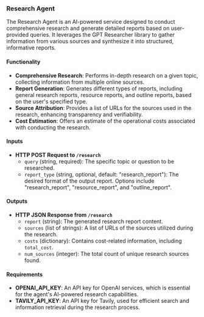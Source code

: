 ### Research Agent

The Research Agent is an AI-powered service designed to conduct comprehensive research and generate detailed reports based on user-provided queries. It leverages the GPT Researcher library to gather information from various sources and synthesize it into structured, informative reports.

#### Functionality

*   **Comprehensive Research**: Performs in-depth research on a given topic, collecting information from multiple online sources.
*   **Report Generation**: Generates different types of reports, including general research reports, resource reports, and outline reports, based on the user's specified type.
*   **Source Attribution**: Provides a list of URLs for the sources used in the research, enhancing transparency and verifiability.
*   **Cost Estimation**: Offers an estimate of the operational costs associated with conducting the research.

#### Inputs

*   **HTTP POST Request to `/research`**
    *   `query` (string, required): The specific topic or question to be researched.
    *   `report_type` (string, optional, default: "research_report"): The desired format of the output report. Options include "research_report", "resource_report", and "outline_report".

#### Outputs

*   **HTTP JSON Response from `/research`**
    *   `report` (string): The generated research report content.
    *   `sources` (list of strings): A list of URLs of the sources utilized during the research.
    *   `costs` (dictionary): Contains cost-related information, including `total_cost`.
    *   `num_sources` (integer): The total count of unique research sources found.

#### Requirements

*   **OPENAI_API_KEY**: An API key for OpenAI services, which is essential for the agent's AI-powered research capabilities.
*   **TAVILY_API_KEY**: An API key for Tavily, used for efficient search and information retrieval during the research process.